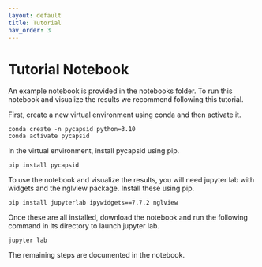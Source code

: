 ```yaml
---
layout: default
title: Tutorial
nav_order: 3
---
```


# Tutorial Notebook

An example notebook is provided in the notebooks folder. To run this notebook and visualize the results we recommend
following this tutorial.

First, create a new virtual environment using conda and then activate it.

~~~~
conda create -n pycapsid python=3.10
conda activate pycapsid
~~~~

In the virtual environment, install pycapsid using pip.
~~~~
pip install pycapsid
~~~~

To use the notebook and visualize the results, you will need jupyter lab with widgets and the nglview package. Install
these using pip.
~~~~
pip install jupyterlab ipywidgets==7.7.2 nglview
~~~~

Once these are all installed, download the notebook and run the following command in its directory to launch jupyter lab.

~~~~
jupyter lab
~~~~

The remaining steps are documented in the notebook.
